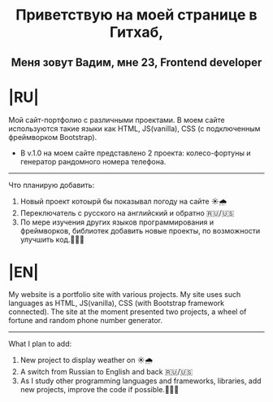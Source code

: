 <h1 align="center"> Приветствую на моей странице в Гитхаб, </h1>
<h2 align="center"> Меня зовут Вадим, мне 23, Frontend developer </h2>

# |RU|

Мой сайт-портфолио с различными проектами. В моем сайте используются такие языки как HTML, JS(vanilla), CSS (с подключенным фреймворком Bootstrap). 
* В v.1.0 на моем сайте представлено 2 проекта: колесо-фортуны и генератор рандомного номера телефона.
_______________________
Что планирую добавить:
1. Новый проект котоырй бы показывал погоду на сайте ☀️🌧️
2. Переключатель с русского на английский и обратно 🇷🇺/🇺🇸
3. По мере изучения других языков программирования и фреймворков, библиотек добавить новые проекты, по возможности улучшить код.👨🏼‍💻

# |EN|

My website is a portfolio site with various projects. My site uses such languages as HTML, JS(vanilla), CSS (with Bootstrap framework connected). The site at the moment presented two projects, a wheel of fortune and random phone number generator.
_______________________
What I plan to add:
1. New project to display weather on ☀️🌧️
2. A switch from Russian to English and back 🇷🇺/🇺🇸
3. As I study other programming languages and frameworks, libraries, add new projects, improve the code if possible.👨🏼‍💻
